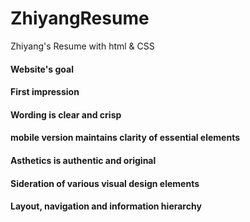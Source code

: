 # ZhiyangResume
Zhiyang's Resume with html &amp; CSS

#### Website's goal

#### First impression

#### Wording is clear and crisp

#### mobile version maintains clarity of essential elements

#### Asthetics is authentic and original

#### Sideration of various visual design elements 

#### Layout, navigation and information hierarchy
